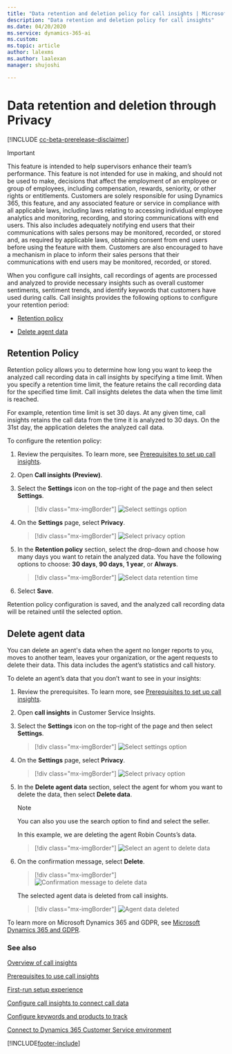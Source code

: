 ```yaml
---
title: "Data retention and deletion policy for call insights | MicrosoftDocs"
description: "Data retention and deletion policy for call insights"
ms.date: 04/20/2020
ms.service: dynamics-365-ai
ms.custom: 
ms.topic: article
author: lalexms
ms.author: laalexan
manager: shujoshi 

---
```


# Data retention and deletion through Privacy

[!INCLUDE [cc-beta-prerelease-disclaimer](../includes/cc-beta-prerelease-disclaimer.md)]

>[!IMPORTANT]
>This feature is intended to help supervisors enhance their team’s performance. This feature is not intended for use in making, and should not be used to make, decisions that affect the employment of an employee or group of employees, including compensation, rewards, seniority, or other rights or entitlements. Customers are solely responsible for using Dynamics 365, this feature, and any associated feature or service in compliance with all applicable laws, including laws relating to accessing individual employee analytics and monitoring, recording, and storing communications with end users. This also includes adequately notifying end users that their communications with sales persons may be monitored, recorded, or stored and, as required by applicable laws, obtaining consent from end users before using the feature with them. Customers are also encouraged to have a mechanism in place to inform their sales persons that their communications with end users may be monitored, recorded, or stored.

When you configure call insights, call recordings of agents are processed and analyzed to provide necessary insights such as overall customer sentiments, sentiment trends, and identify keywords that customers have used during calls. Call insights provides the following options to configure your retention period:

-	[Retention policy](#retention-policy)

-	[Delete agent data](#delete-agent-data)

## Retention Policy

Retention policy allows you to determine how long you want to keep the analyzed call recording data in call insights by specifying a time limit. When you specify a retention time limit, the feature retains the call recording data for the specified time limit. Call insights deletes the data when the time limit is reached. 

For example, retention time limit is set 30 days. At any given time, call insights retains the call data from the time it is analyzed to 30 days. On the 31st day, the application deletes the analyzed call data.

To configure the retention policy:

1.	Review the perquisites. To learn more, see [Prerequisites to set up call insights](ci-admin-prereqs.md).

2.	Open **Call insights (Preview)**. 

3.	Select the **Settings** icon on the top-right of the page and then select **Settings**.

    > [!div class="mx-imgBorder"]
    > ![Select settings option](media/ci-app-admin-select-settings.png "Select settings option")
 
4.	On the **Settings** page, select **Privacy**. 
    
    > [!div class="mx-imgBorder"]
    > ![Select privacy option](media/ci-app-admin-settings-privacy.png "Select privacy option")
 
5.	In the **Retention policy** section, select the drop-down and choose how many days you want to retain the analyzed data. You have the following options to choose: **30 days**, **90 days**, **1 year**, or **Always**.
    
    > [!div class="mx-imgBorder"]
    > ![Select data retention time](media/ci-app-admin-select-retention-policy.png "Select data retention time")
 
6.	Select **Save**.

Retention policy configuration is saved, and the analyzed call recording data will be retained until the selected option.

## Delete agent data

You can delete an agent's data when the agent no longer reports to you, moves to another team, leaves your organization, or the agent requests to delete their data. This data includes the agent’s statistics and call history. 

To delete an agent’s data that you don’t want to see in your insights:

1.	Review the prerequisites. To learn more, see [Prerequisites to set up call insights](ci-admin-prereqs.md).

2.	Open **call insights** in Customer Service Insights. 

3.	Select the **Settings** icon on the top-right of the page and then select **Settings**.

    > [!div class="mx-imgBorder"]
    > ![Select settings option](media/ci-app-admin-select-settings.png "Select settings option")
 
4.	On the **Settings** page, select **Privacy**. 

    > [!div class="mx-imgBorder"]
    > ![Select privacy option](media/ci-app-admin-settings-privacy.png "Select privacy option")
 
5.	In the **Delete agent data** section, select the agent for whom you want to delete the data, then select **Delete data**.

    > [!NOTE]
    > You can also you use the search option to find and select the seller. 

    In this example, we are deleting the agent Robin Counts’s data.

    > [!div class="mx-imgBorder"]
    > ![Select an agent to delete data](media/ci-app-admin-select-agent-delete.png "Select an agent to delete data")

6.	On the confirmation message, select **Delete**.

    > [!div class="mx-imgBorder"]
    > ![Confirmation message to delete data](media/ci-app-admin-message-agent-data-delete.png "Confirmation message to delete data")

    The selected agent data is deleted from call insights.

    > [!div class="mx-imgBorder"]
    > ![Agent data deleted](media/ci-app-admin-agent-delete-deleted.png "Agent data deleted")

To learn more on Microsoft Dynamics 365 and GDPR, see [Microsoft Dynamics 365 and GDPR](/dynamics365/get-started/gdpr/index).

### See also

[Overview of call insights](ci-overview.md)

[Prerequisites to use call insights](ci-admin-prereqs.md)

[First-run setup experience](ci-admin-fre-setup.md)

[Configure call insights to connect call data](ci-admin-config-call-data.md)

[Configure keywords and products to track](ci-admin-config-keywords-products.md)

[Connect to Dynamics 365 Customer Service environment](ci-connect-customer-service-env.md)


[!INCLUDE[footer-include](../includes/footer-banner.md)]